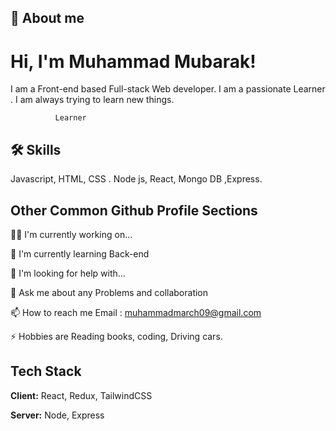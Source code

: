 
## 🚀 About me



# Hi, I'm Muhammad Mubarak! 
I am a Front-end based Full-stack Web developer.
I am a passionate Learner . I am always trying to learn new things.

              Learner
## 🛠 Skills
Javascript, HTML, CSS .
Node js, React, Mongo DB ,Express.



## Other Common Github Profile Sections
👩‍💻 I'm currently working on...

🧠 I'm currently learning Back-end

🤔 I'm looking for help with...

💬 Ask me about any Problems and collaboration

📫 How to reach me Email : muhammadmarch09@gmail.com

⚡️ Hobbies are Reading books, coding, Driving cars.


## Tech Stack

**Client:** React, Redux, TailwindCSS

**Server:** Node, Express

